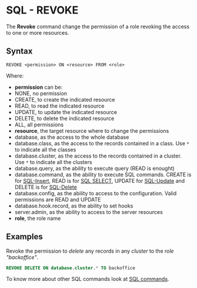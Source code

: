# SQL - REVOKE

The **Revoke** command change the permission of a role revoking the access to one or more resources.

## Syntax

```
REVOKE <permission> ON <resource> FROM <role>
```

Where:
- **permission** can be:
 - NONE, no permission
 - CREATE, to create the indicated resource
 - READ, to read the indicated resource
 - UPDATE, to update the indicated resource
 - DELETE, to delete the indicated resource
 - ALL, all permissions
- **resource**, the target resource where to change the permissions
 - database, as the access to the whole database
 - database.class, as the access to the records contained in a class. Use `*` to indicate all the classes
 - database.cluster, as the access to the records contained in a cluster. Use `*` to indicate all the clusters
 - database.query, as the ability to execute query (READ is enought)
 - database.command, as the ability to execute SQL commands. CREATE is for [SQL-Insert](SQL-Insert.md), READ is for [SQL SELECT](SQL-Query.md), UPDATE for [SQL-Update](SQL-Update.md) and DELETE is for [SQL-Delete](SQL-Delete.md)
 - database.config, as the ability to access to the configuration. Valid permissions are READ and UPDATE
 - database.hook.record, as the ability to set hooks
 - server.admin, as the ability to access to the server resources
- **role**, the role name

## Examples

Revoke the permission to *delete* any records in any *cluster* to the *role "backoffice"*.

```sql
REVOKE DELETE ON database.cluster.* TO backoffice
```


To know more about other SQL commands look at [SQL commands](SQL.md).
